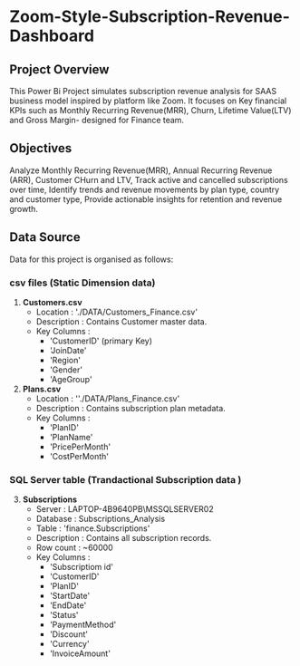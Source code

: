 # Zoom-Style-Subscription-Revenue-Dashboard

## Project Overview
This Power Bi Project simulates subscription revenue analysis for SAAS business model inspired by platform like Zoom. It focuses on Key financial KPIs such as Monthly Recurring Revenue(MRR), Churn, Lifetime Value(LTV) and Gross Margin- designed for Finance team.

## Objectives
 Analyze Monthly Recurring Revenue(MRR),
 Annual Recurring Revenue (ARR),
 Customer CHurn and LTV,
 Track active and cancelled subscriptions over time,
 Identify trends and revenue movements by plan type, country and customer type,
 Provide actionable insights for retention and revenue growth.

## Data Source
 Data for this project is organised as follows:

### csv files (Static Dimension data)
1. **Customers.csv**
   - Location    : './DATA/Customers_Finance.csv'
   - Description : Contains Customer master data.
   - Key Columns :
        - 'CustomerID' (primary Key)
        - 'JoinDate'
        - 'Region'
        - 'Gender'
        - 'AgeGroup'
2. **Plans.csv**
   - Location    : ''./DATA/Plans_Finance.csv'
   - Description : Contains subscription plan metadata.
   - Key Columns :
        - 'PlanID'
        - 'PlanName'
        - 'PricePerMonth'
        - 'CostPerMonth'

 ### SQL Server table (Trandactional Subscription data )
  3. **Subscriptions**
     - Server      : LAPTOP-4B9640PB\MSSQLSERVER02
     - Database    : Subscriptions_Analysis
     - Table       : 'finance.Subscriptions'
     - Description :  Contains all subscription records.
     - Row count   : ~60000
     - Key Columns :
         - 'Subscriptiom id'
         - 'CustomerID'
         - 'PlanID'
         - 'StartDate'
         - 'EndDate'
         - 'Status'
         - 'PaymentMethod'
         - 'Discount'
         - 'Currency'
         - 'InvoiceAmount'
    
     


